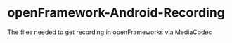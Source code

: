 # openFramework-Android-Recording
The files needed to get recording in openFrameworks via MediaCodec 
